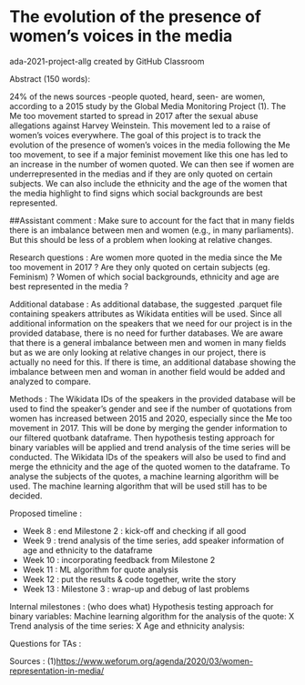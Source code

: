 # The evolution of the presence of women’s voices in the media
ada-2021-project-allg created by GitHub Classroom


Abstract  (150 words):

24% of the news sources -people quoted, heard, seen- are women, according to a 2015 study by the Global Media Monitoring Project (1).
The Me too movement started to spread in 2017 after the sexual abuse allegations against Harvey Weinstein. This movement led to a raise of women’s voices everywhere.
The goal of this project is to track the evolution of the presence of women’s voices in the media following the Me too movement, to see if a major feminist movement like this one has led to an increase in the number of women quoted. We can then see if women are underrepresented in the medias and if they are only quoted on certain subjects. We can also include the ethnicity and the age of the women that the media highlight to find signs which social backgrounds are best represented.

##Assistant comment : Make sure to account for the fact that in many fields there is an imbalance between men and women (e.g., in many parliaments). But this should be less of a problem when looking at relative changes.

Research questions : Are women more quoted in the media since the Me too movement in 2017 ? Are they only quoted on certain subjects (eg. Feminism) ? Women of which social backgrounds, ethnicity and age are best represented in the media ?

Additional database : 
As additional database, the suggested .parquet file containing speakers attributes as Wikidata entities will be used. 
Since all additional information on the speakers that we need for our project is in the provided database, there is no need for further databases. 
We are aware that there is a general imbalance between men and women in many fields but as we are only looking at relative changes in our project, there is actually no need for this. 
If there is time, an additional database showing the imbalance between men and woman in another field would be added and analyzed to compare. 
 
Methods : 
The Wikidata IDs of the speakers in the provided database will be used to find the speaker’s gender and see if the number of quotations from women has increased between 2015 and 2020, especially since the Me too movement in 2017. This will be done by merging the gender information to our filtered quotbank dataframe. Then hypothesis testing approach for binary variables will be applied and trend analysis of the time series will be conducted. 
The Wikidata IDs of the speakers will also be used to find and merge the ethnicity and the age of the quoted women to the dataframe. 
To analyse the subjects of the quotes, a machine learning algorithm will be used. The machine learning algorithm that will be used still has to be decided. 


Proposed timeline :
- Week 8 : end Milestone 2 : kick-off and checking if all good
- Week 9 : trend analysis of the time series, add speaker information of age and ethnicity to the dataframe
- Week 10 : incorporating feedback from Milestone 2
- Week 11 : ML algorithm for quote analysis
- Week 12 : put the results & code together, write the story 
- Week 13 : Milestone 3 : wrap-up and debug of last problems

Internal milestones : (who does what)
Hypothesis testing approach for binary variables: 
Machine learning algorithm for the analysis of the quote: X
Trend analysis of the time series: X
Age and ethnicity analysis: 

Questions for TAs :

Sources : (1)https://www.weforum.org/agenda/2020/03/women-representation-in-media/